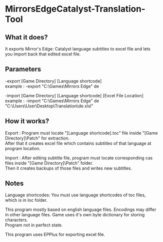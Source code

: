 # MirrorsEdgeCatalyst-Translation-Tool

## What it does? 
It exports Mirror's Edge: Catalyst language subtitles to excel file and lets you import back that edited excel file.


## Parameters
-export [Game Directory] [Language shortcode]  
example : -export "C:\Games\Mirrors Edge" de  
  
-import [Game Directory] [Language shortcode] [Excel File Location]  
example : -import "C:\Games\Mirrors Edge" de "C:\Users\User\Desktop\Translation\de.xlsl"  
  
## How it works?
Export : Program must locate "[Language shortcode].toc" file inside "[Game Directory]\Patch" for extraction.  
After that it creates excel file which contains subtitles of that language at program location.    
  
Import : After editing subtitle file, program must locate corresponding cas files inside "[Game Directory]\Patch" folder.   
Then it creates backups of those files and writes new subtitles.  

## Notes

Language shortcodes: You must use language shortcodes of toc files, which is in loc folder.  

This program mostly based on english language files. Encodings may differ in other language files. Game uses it's own byte dictionary for storing characters.   
Program not in perfect state.  

This program uses EPPlus for exporting excel file.   
